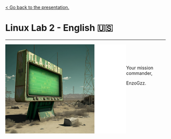﻿[< Go back to the presentation.](/README.md)
# Linux Lab 2 - English 🇺🇸

---

<img align="left" alt="End" src="/assets/end.png" width="280px"/>
<img align="left" alt="Spacer" src="/assets/spacer.png" width="100px" height="280px"/>

<br/>
<br/>
<br/>

Your mission commander,

EnzoGzz.


